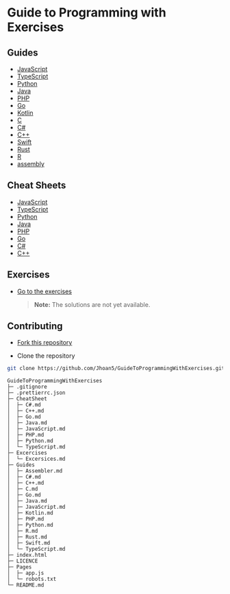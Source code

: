 # Guide to Programming with Exercises

## Guides

- [JavaScript](Guides/JavaScript.md)
- [TypeScript](Guides/TypeScript.md)
- [Python](Guides/Python.md)
- [Java](Guides/Java.md)
- [PHP](Guides/PHP.md)
- [Go](Guides/Go.md)
- [Kotlin](Guides/Kotlin.md)
- [C](Guides/C.md)
- [C#](Guides/CSharp.md)
- [C++](Guides/C++.md)
- [Swift](Guides/Swift.md)
- [Rust](Guides/Rust.md)
- [R](Guides/R.md)
- [assembly](Guides/assembler.md)

## Cheat Sheets

- [JavaScript](CheatSheet/JavaScript.md)
- [TypeScript](CheatSheet/TypeScript.md)
- [Python](CheatSheet/Python.md)
- [Java](CheatSheet/Java.md)
- [PHP](CheatSheet/PHP.md)
- [Go](CheatSheet/Go.md)
- [C#](CheatSheet/CSharp.md)
- [C++](CheatSheet/C++.md)

## Exercises

- [Go to the exercises](Exercises/Exercises.md)

  > **Note:**
  > The solutions are not yet available.

## Contributing

- [Fork this repository](https://github.com/Jhoan5/Ejercicios_Programcion_Y_Javascript/fork)

- Clone the repository

```bash
git clone https://github.com/Jhoan5/GuideToProgrammingWithExercises.git
```

```
GuideToProgrammingWithExercises
├─ .gitignore
├─ .prettierrc.json
├─ CheatSheet
│  ├─ C#.md
│  ├─ C++.md
│  ├─ Go.md
│  ├─ Java.md
│  ├─ JavaScript.md
│  ├─ PHP.md
│  ├─ Python.md
│  └─ TypeScript.md
├─ Excercises
│  └─ Excersices.md
├─ Guides
│  ├─ Assembler.md
│  ├─ C#.md
│  ├─ C++.md
│  ├─ C.md
│  ├─ Go.md
│  ├─ Java.md
│  ├─ JavaScript.md
│  ├─ Kotlin.md
│  ├─ PHP.md
│  ├─ Python.md
│  ├─ R.md
│  ├─ Rust.md
│  ├─ Swift.md
│  └─ TypeScript.md
├─ index.html
├─ LICENCE
├─ Pages
│  ├─ app.js
│  └─ robots.txt
└─ README.md

```